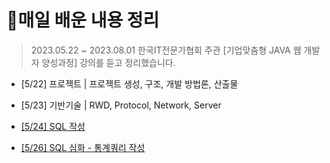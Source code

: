 # 💾매일 배운 내용 정리



> 2023.05.22 ~ 2023.08.01 한국IT전문가협회 주관 [기업맞춤형 JAVA 웹 개발자 양성과정]  강의를 듣고 정리했습니다.



- [5/22] 프로젝트 | 프로젝트 생성, 구조, 개발 방법론, 산출물

- [5/23] 기반기술 | RWD, Protocol, Network, Server

- [[5/24] SQL 작성](notes/0524_ANSI_SQL.md)

- [[5/26] SQL 심화 - 통계쿼리 작성](notes/0526_SQL_advanced.md)
